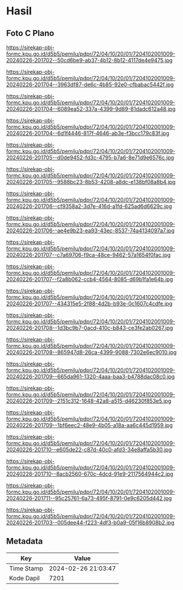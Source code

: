 # Hasil

## Foto C Plano

https://sirekap-obj-formc.kpu.go.id/d5b5/pemilu/pdpr/72/04/10/20/01/7204102001009-20240226-201702--50cd6be9-ab37-4b12-8b12-4117de4e9475.jpg

https://sirekap-obj-formc.kpu.go.id/d5b5/pemilu/pdpr/72/04/10/20/01/7204102001009-20240226-201704--3963df87-de6c-4b85-92e0-cfbabac5442f.jpg

https://sirekap-obj-formc.kpu.go.id/d5b5/pemilu/pdpr/72/04/10/20/01/7204102001009-20240226-201704--6089ea52-337a-4399-9d89-81dadc612a48.jpg

https://sirekap-obj-formc.kpu.go.id/d5b5/pemilu/pdpr/72/04/10/20/01/7204102001009-20240226-201704--6d1f4446-817f-4646-ab3e-f3bcc179c83f.jpg

https://sirekap-obj-formc.kpu.go.id/d5b5/pemilu/pdpr/72/04/10/20/01/7204102001009-20240226-201705--d0de9452-fd3c-4795-b7a6-8e71d9e6576c.jpg

https://sirekap-obj-formc.kpu.go.id/d5b5/pemilu/pdpr/72/04/10/20/01/7204102001009-20240226-201705--9588bc23-8b53-4208-a8dc-e138bf08a8b4.jpg

https://sirekap-obj-formc.kpu.go.id/d5b5/pemilu/pdpr/72/04/10/20/01/7204102001009-20240226-201706--cf9358a2-3d7e-416d-a1fd-625ad6d6629c.jpg

https://sirekap-obj-formc.kpu.go.id/d5b5/pemilu/pdpr/72/04/10/20/01/7204102001009-20240226-201706--ae4e9b23-ea93-43ec-8537-74a4134097a7.jpg

https://sirekap-obj-formc.kpu.go.id/d5b5/pemilu/pdpr/72/04/10/20/01/7204102001009-20240226-201707--c7a69706-f9ca-48ce-9462-57a1654f0fac.jpg

https://sirekap-obj-formc.kpu.go.id/d5b5/pemilu/pdpr/72/04/10/20/01/7204102001009-20240226-201707--f2a8b062-ccb4-4564-8085-d69b1fa1e64b.jpg

https://sirekap-obj-formc.kpu.go.id/d5b5/pemilu/pdpr/72/04/10/20/01/7204102001009-20240226-201707--434315e5-2f88-4d2b-b93e-0c1607c4cdfe.jpg

https://sirekap-obj-formc.kpu.go.id/d5b5/pemilu/pdpr/72/04/10/20/01/7204102001009-20240226-201708--1d3bc9b7-0acd-410c-b843-ce3fe2ab0267.jpg

https://sirekap-obj-formc.kpu.go.id/d5b5/pemilu/pdpr/72/04/10/20/01/7204102001009-20240226-201708--865947d8-26ca-4399-9088-7302e6ec9010.jpg

https://sirekap-obj-formc.kpu.go.id/d5b5/pemilu/pdpr/72/04/10/20/01/7204102001009-20240226-201709--665da961-1320-4aaa-baa3-b4788dac08c0.jpg

https://sirekap-obj-formc.kpu.go.id/d5b5/pemilu/pdpr/72/04/10/20/01/7204102001009-20240226-201709--2151c312-1648-42a8-a515-d46230f853e5.jpg

https://sirekap-obj-formc.kpu.go.id/d5b5/pemilu/pdpr/72/04/10/20/01/7204102001009-20240226-201709--1bf6eec2-48e9-4b05-a18a-aa6c445d1959.jpg

https://sirekap-obj-formc.kpu.go.id/d5b5/pemilu/pdpr/72/04/10/20/01/7204102001009-20240226-201710--e605de22-c87d-40c0-afd3-34e8affa5b30.jpg

https://sirekap-obj-formc.kpu.go.id/d5b5/pemilu/pdpr/72/04/10/20/01/7204102001009-20240226-201710--8acb2560-670c-4dcd-91e9-2117564944c2.jpg

https://sirekap-obj-formc.kpu.go.id/d5b5/pemilu/pdpr/72/04/10/20/01/7204102001009-20240226-201711--95c25761-6a73-495f-8791-0e9c6205d442.jpg

https://sirekap-obj-formc.kpu.go.id/d5b5/pemilu/pdpr/72/04/10/20/01/7204102001009-20240226-201703--005dee44-f223-4df3-b0a9-05f16b8908b2.jpg


## Metadata

| Key        | Value               |
| ---------- | ------------------- |
| Time Stamp | 2024-02-26 21:03:47 |
| Kode Dapil | 7201                |



